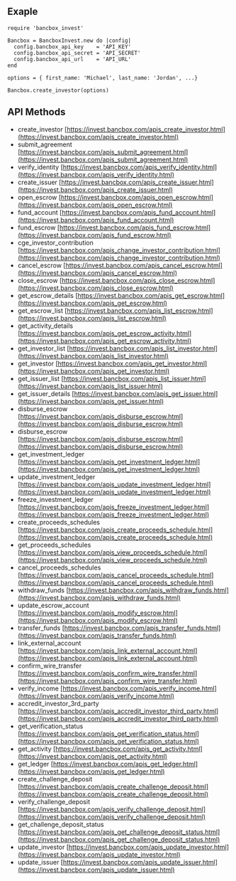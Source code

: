 ## Exaple
    require 'bancbox_invest'

    Bancbox = BancboxInvest.new do |config|
      config.bancbox_api_key    = 'API_KEY'
      config.bancbox_api_secret = 'API_SECRET'
      config.bancbox_api_url    = 'API_URL'
    end

    options = { first_name: 'Michael', last_name: 'Jordan', ...}

    Bancbox.create_investor(options)

## API Methods
* create_investor [https://invest.bancbox.com/apis_create_investor.html](https://invest.bancbox.com/apis_create_investor.html)
* submit_agreement [https://invest.bancbox.com/apis_submit_agreement.html](https://invest.bancbox.com/apis_submit_agreement.html)
* verify_identity [https://invest.bancbox.com/apis_verify_identity.html](https://invest.bancbox.com/apis_verify_identity.html)
* create_issuer [https://invest.bancbox.com/apis_create_issuer.html](https://invest.bancbox.com/apis_create_issuer.html)
* open_escrow [https://invest.bancbox.com/apis_open_escrow.html](https://invest.bancbox.com/apis_open_escrow.html)
* fund_account [https://invest.bancbox.com/apis_fund_account.html](https://invest.bancbox.com/apis_fund_account.html)
* fund_escrow [https://invest.bancbox.com/apis_fund_escrow.html](https://invest.bancbox.com/apis_fund_escrow.html)
* cge_investor_contribution [https://invest.bancbox.com/apis_change_investor_contribution.html](https://invest.bancbox.com/apis_change_investor_contribution.html)
* cancel_escrow [https://invest.bancbox.com/apis_cancel_escrow.html](https://invest.bancbox.com/apis_cancel_escrow.html)
* close_escrow [https://invest.bancbox.com/apis_close_escrow.html](https://invest.bancbox.com/apis_close_escrow.html)
* get_escrow_details [https://invest.bancbox.com/apis_get_escrow.html](https://invest.bancbox.com/apis_get_escrow.html)
* get_escrow_list [https://invest.bancbox.com/apis_list_escrow.html](https://invest.bancbox.com/apis_list_escrow.html)
* get_activity_details [https://invest.bancbox.com/apis_get_escrow_activity.html](https://invest.bancbox.com/apis_get_escrow_activity.html)
* get_investor_list [https://invest.bancbox.com/apis_list_investor.html](https://invest.bancbox.com/apis_list_investor.html)
* get_investor [https://invest.bancbox.com/apis_get_investor.html](https://invest.bancbox.com/apis_get_investor.html)
* get_issuer_list [https://invest.bancbox.com/apis_list_issuer.html](https://invest.bancbox.com/apis_list_issuer.html)
* get_issuer_details [https://invest.bancbox.com/apis_get_issuer.html](https://invest.bancbox.com/apis_get_issuer.html)
* disburse_escrow  [https://invest.bancbox.com/apis_disburse_escrow.html](https://invest.bancbox.com/apis_disburse_escrow.html)
* disburse_escrow [https://invest.bancbox.com/apis_disburse_escrow.html](https://invest.bancbox.com/apis_disburse_escrow.html)
* get_investment_ledger [https://invest.bancbox.com/apis_get_investment_ledger.html](https://invest.bancbox.com/apis_get_investment_ledger.html)
* update_investment_ledger [https://invest.bancbox.com/apis_update_investment_ledger.html](https://invest.bancbox.com/apis_update_investment_ledger.html)
* freeze_investment_ledger [https://invest.bancbox.com/apis_freeze_investment_ledger.html](https://invest.bancbox.com/apis_freeze_investment_ledger.html)
* create_proceeds_schedules [https://invest.bancbox.com/apis_create_proceeds_schedule.html](https://invest.bancbox.com/apis_create_proceeds_schedule.html)
* get_proceeds_schedules [https://invest.bancbox.com/apis_view_proceeds_schedule.html](https://invest.bancbox.com/apis_view_proceeds_schedule.html)
* cancel_proceeds_schedules [https://invest.bancbox.com/apis_cancel_proceeds_schedule.html](https://invest.bancbox.com/apis_cancel_proceeds_schedule.html)
* withdraw_funds [https://invest.bancbox.com/apis_withdraw_funds.html](https://invest.bancbox.com/apis_withdraw_funds.html)
* update_escrow_account [https://invest.bancbox.com/apis_modify_escrow.html](https://invest.bancbox.com/apis_modify_escrow.html)
* transfer_funds [https://invest.bancbox.com/apis_transfer_funds.html](https://invest.bancbox.com/apis_transfer_funds.html)
* link_external_account [https://invest.bancbox.com/apis_link_external_account.html](https://invest.bancbox.com/apis_link_external_account.html)
* confirm_wire_transfer [https://invest.bancbox.com/apis_confirm_wire_transfer.html](https://invest.bancbox.com/apis_confirm_wire_transfer.html)
* verify_income [https://invest.bancbox.com/apis_verify_income.html](https://invest.bancbox.com/apis_verify_income.html)
* accredit_investor_3rd_party [https://invest.bancbox.com/apis_accredit_investor_third_party.html](https://invest.bancbox.com/apis_accredit_investor_third_party.html)
* get_verification_status [https://invest.bancbox.com/apis_get_verification_status.html](https://invest.bancbox.com/apis_get_verification_status.html)
* get_activity [https://invest.bancbox.com/apis_get_activity.html](https://invest.bancbox.com/apis_get_activity.html)
* get_ledger [https://invest.bancbox.com/apis_get_ledger.html](https://invest.bancbox.com/apis_get_ledger.html)
* create_challenge_deposit [https://invest.bancbox.com/apis_create_challenge_deposit.html](https://invest.bancbox.com/apis_create_challenge_deposit.html)
* verify_challenge_deposit [https://invest.bancbox.com/apis_verify_challenge_deposit.html](https://invest.bancbox.com/apis_verify_challenge_deposit.html)
* get_challenge_deposit_status [https://invest.bancbox.com/apis_get_challenge_deposit_status.html](https://invest.bancbox.com/apis_get_challenge_deposit_status.html)
* update_investor [https://invest.bancbox.com/apis_update_investor.html](https://invest.bancbox.com/apis_update_investor.html)
* update_issuer [https://invest.bancbox.com/apis_update_issuer.html](https://invest.bancbox.com/apis_update_issuer.html)

